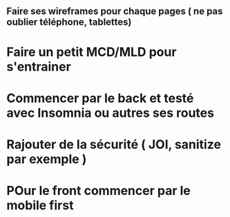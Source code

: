 ## Faire ses wireframes pour chaque pages ( ne pas oublier téléphone, tablettes)

# Faire un petit MCD/MLD pour s'entrainer

# Commencer par le back et testé avec Insomnia ou autres ses routes

# Rajouter de la sécurité ( JOI, sanitize par exemple )

# POur le front commencer par le mobile first
